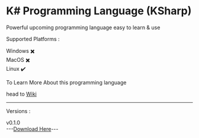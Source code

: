 # K# Programming Language (KSharp)

Powerful upcoming programming language easy to learn & use

Supported Platforms :

Windows ✖️
<br />
MacOS  ✖️
<br />
Linux :heavy_check_mark:

To Learn More About this programming language

head to [Wiki](https://github.com/syllicasoftware/KSharp-Language/wiki)

----------------------------------------------------------------------------

Versions :

v0.1.0 
<br />
---[Download Here](https://github.com/syllicasoftware/KSharp-Language/releases/download/v0.1.0/KSharp-0.1.0.tar.gz)---

